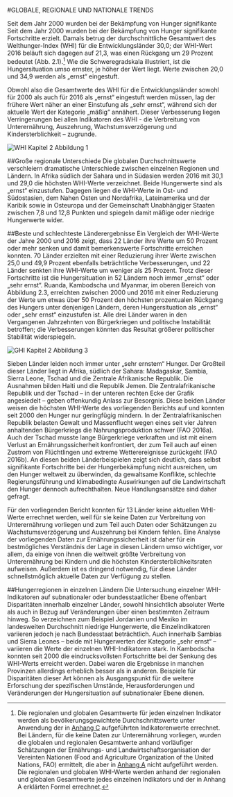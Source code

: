 #GLOBALE, REGIONALE UND NATIONALE TRENDS

Seit dem Jahr 2000 wurden bei der Bekämpfung von Hunger signifikante
Seit dem Jahr 2000 wurden bei der Bekämpfung von Hunger signifikante Fortschritte erzielt. Damals betrug der durchschnittliche Gesamtwert des Welthunger-Index (WHI) für die Entwicklungsländer 30,0; der WHI-Wert 2016 beläuft sich dagegen auf 21,3, was einen Rückgang um 29 Prozent bedeutet (Abb. 2.1).[^fig2.1] Wie die Schweregradskala illustriert, ist die Hungersituation umso ernster, je höher der Wert liegt. Werte zwischen 20,0 und 34,9 werden als „ernst“ eingestuft. 

Obwohl also die Gesamtwerte des WHI für die Entwicklungsländer sowohl für 2000 als auch für 2016 als „ernst“ eingestuft werden müssen, lag der frühere Wert näher an einer Einstufung als „sehr ernst“, während sich der aktuelle Wert der Kategorie „mäßig“ annähert. Dieser Verbesserung liegen Verringerungen bei allen Indikatoren des WHI -  die Verbreitung von Unterernährung, Auszehrung, Wachstumsverzögerung und Kindersterblichkeit – zugrunde.

 ![WHI Kapitel 2 Abbildung 1](http://library.ifpri.info/files/2016/10/2016_WHI_Abb2-1.jpg) 

##Große regionale Unterschiede
Die globalen Durchschnittswerte verschleiern dramatische Unterschiede zwischen einzelnen Regionen und Ländern. In Afrika südlich der Sahara und in Südasien werden 2016 mit 30,1 und 29,0 die höchsten WHI-Werte verzeichnet. Beide Hungerwerte sind als „ernst“ einzustufen. Dagegen liegen die WHI-Werte in Ost- und Südostasien, dem Nahen Osten und Nordafrika, Lateinamerika und der Karibik sowie in Osteuropa und der Gemeinschaft Unabhängiger Staaten zwischen 7,8 und 12,8 Punkten und spiegeln damit mäßige oder niedrige Hungerwerte wider.

##Beste und schlechteste Länderergebnisse 
Ein Vergleich der WHI-Werte der Jahre 2000 und 2016 zeigt, dass 22 Länder ihre Werte um 50 Prozent oder mehr senken und damit bemerkenswerte Fortschritte erreichen konnten. 70 Länder erzielten mit einer Reduzierung ihrer Werte zwischen 25,0 und 49,9 Prozent ebenfalls beträchtliche Verbesserungen, und 22 Länder senkten ihre WHI-Werte um weniger als 25 Prozent. Trotz dieser Fortschritte ist die Hungersituation in 52 Ländern noch immer „ernst“ oder „sehr ernst“. Ruanda, Kambodscha und Myanmar, im oberen Bereich von Abbildung 2.3, erreichten zwischen 2000 und 2016 mit einer Reduzierung der Werte um etwas über 50 Prozent den höchsten prozentualen Rückgang des Hungers unter denjenigen Ländern, deren Hungersituation als „ernst“ oder „sehr ernst“ einzustufen ist. Alle drei Länder waren in den Vergangenen Jahrzehnten von Bürgerkriegen und politische Instabilität betroffen; die Verbesserungen könnten das Resultat größerer politischer Stabilität widerspiegeln.

![GHI Kapitel 2 Abbildung 3](http://library.ifpri.info/files/2016/10/2016_WHI_Abb2-3.jpg) 

Sieben Länder leiden noch immer unter „sehr ernstem“ Hunger. Der Großteil dieser Länder liegt in Afrika, südlich der Sahara: Madagaskar, Sambia, Sierra Leone, Tschad und die Zentrale Afrikanische Republik. Die Ausnahmen bilden Haiti und die Republik Jemen. Die Zentralafrikanische Republik und der Tschad – in der unteren rechten Ecke der Grafik angesiedelt – geben offenkundig Anlass zur Besorgnis. Diese beiden Länder weisen die höchsten WHI-Werte des vorliegenden Berichts auf und konnten seit 2000 den Hunger nur geringfügig mindern. In der Zentralafrikanischen Republik belasten Gewalt und Massenflucht wegen eines seit vier Jahren anhaltenden Bürgerkriegs die Nahrungsproduktion schwer (FAO 2016a). Auch der Tschad musste lange Bürgerkriege verkraften und ist mit einem Verlust an Ernährungssicherheit konfrontiert, der zum Teil auch auf einen Zustrom von Flüchtlingen und extreme Wetterereignisse zurückgeht (FAO 2016b). An diesen beiden Länderbeispielen zeigt sich deutlich, dass selbst signifikante Fortschritte bei der Hungerbekämpfung nicht ausreichen, um den Hunger weltweit zu überwinden, da gewaltsame Konflikte, schlechte Regierungsführung und klimabedingte Auswirkungen auf die Landwirtschaft den Hunger dennoch aufrechthalten. Neue Handlungsansätze sind daher gefragt.

Für den vorliegenden Bericht konnten für 13 Länder keine aktuellen WHI-Werte errechnet werden, weil für sie keine Daten zur Verbreitung von Unterernährung vorliegen und zum Teil auch Daten oder Schätzungen zu Wachstumsverzögerung und Auszehrung bei Kindern fehlen. Eine Analyse der vorliegenden Daten zur Ernährungssicherheit ist daher für ein bestmögliches Verständnis der Lage in diesen Ländern umso wichtiger, vor allem, da einige von ihnen die weltweit größte Verbreitung von Unterernährung bei Kindern und die höchsten Kindersterblichkeitsraten aufweisen. Außerdem ist es dringend notwendig, für diese Länder schnellstmöglich aktuelle Daten zur Verfügung zu stellen.  

##Hungerregionen in einzelnen Ländern
Die Untersuchung einzelner WHI-Indikatoren auf subnationaler oder bundesstaatlicher Ebene offenbart Disparitäten innerhalb einzelner Länder, sowohl hinsichtlich absoluter Werte als auch in Bezug auf Veränderungen über einen bestimmten Zeitraum hinweg. So verzeichnen zum Beispiel Jordanien und Mexiko im landesweiten Durchschnitt niedrige Hungerwerte, die Einzelindikatoren variieren jedoch je nach Bundesstaat beträchtlich. Auch innerhalb Sambias und Sierra Leones – beide mit Hungerwerten der Kategorie „sehr ernst“ – variieren die Werte der einzelnen WHI-Indikatoren stark. In Kambodscha konnten seit 2000 die eindrucksvollsten Fortschritte bei der Senkung des WHI-Werts erreicht werden. Dabei waren die Ergebnisse in manchen Provinzen allerdings erheblich besser als in anderen. Beispiele für Disparitäten dieser Art können als Ausgangspunkt für die weitere Erforschung der spezifischen Umstände, Herausforderungen und Veränderungen der Hungersituation auf subnationaler Ebene dienen.


[^fig2.1]: Die regionalen und globalen Gesamtwerte für jeden einzelnen Indikator werden als bevölkerungsgewichtete Durchschnittswerte unter Anwendung der in [Anhang C](http://library.ifpri.info/files/2016/10/BK_2016_WHI_appendix_c_w-reduced-compressed.pdf) aufgeführten Indikatorenwerte errechnet. Bei Ländern, für die keine Daten zur Unterernährung vorliegen, wurden die globalen und regionalen Gesamtwerte anhand vorläufiger Schätzungen der Ernährungs- und Landwirtschaftsorganisation der Vereinten Nationen (Food and Agriculture Organization of the United Nations, FAO) ermittelt, die aber in [Anhang A](http://library.ifpri.info/files/2016/10/BK_2016_GHI_DE_appendix_a_w.png) nicht aufgeführt werden. Die regionalen und globalen WHI-Werte werden anhand der regionalen und globalen Gesamtwerte jedes einzelnen Indikators und der in Anhang A erklärten Formel errechnet.


